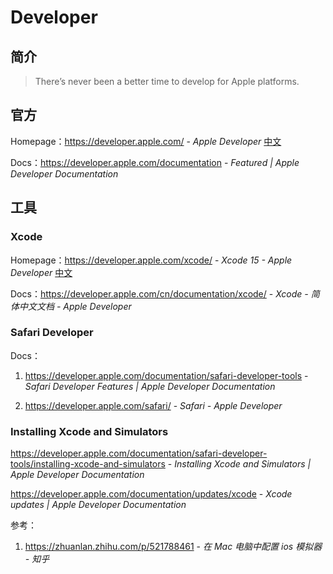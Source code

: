 # Developer

## 简介

> There’s never been a better time to develop for Apple platforms.

## 官方

Homepage：https://developer.apple.com/ - *Apple Developer* [中文](https://developer.apple.com/cn/)

Docs：https://developer.apple.com/documentation - *Featured | Apple Developer Documentation*

## 工具

### Xcode

Homepage：https://developer.apple.com/xcode/ - *Xcode 15 - Apple Developer* [中文](https://developer.apple.com/cn/xcode/)

Docs：https://developer.apple.com/cn/documentation/xcode/ - *Xcode - 简体中文文档 - Apple Developer*

### Safari Developer

Docs：

1. https://developer.apple.com/documentation/safari-developer-tools - *Safari Developer Features | Apple Developer Documentation*

2. https://developer.apple.com/safari/ - *Safari - Apple Developer*

### Installing Xcode and Simulators

https://developer.apple.com/documentation/safari-developer-tools/installing-xcode-and-simulators - *Installing Xcode and Simulators | Apple Developer Documentation*

https://developer.apple.com/documentation/updates/xcode - *Xcode updates | Apple Developer Documentation*

参考：

1. https://zhuanlan.zhihu.com/p/521788461 - *在 Mac 电脑中配置 ios 模拟器 - 知乎*
